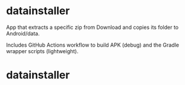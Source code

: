 # datainstaller

App that extracts a specific zip from Download and copies its folder to Android/data.

Includes GitHub Actions workflow to build APK (debug) and the Gradle wrapper scripts (lightweight).
# datainstaller
